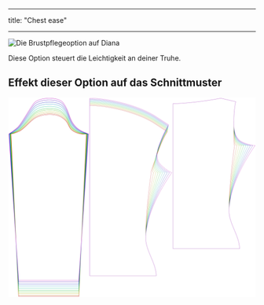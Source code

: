 - - -
title: "Chest ease"
- - -

![Die Brustpflegeoption auf Diana](./chestease.svg)

Diese Option steuert die Leichtigkeit an deiner Truhe.

## Effekt dieser Option auf das Schnittmuster

![Dieses Bild zeigt den Effekt dieser Option, indem es mehrere Varianten überlagert, die einen anderen Wert für diese Option haben](diana_chestease_sample.svg "Effect of this option on the pattern")
